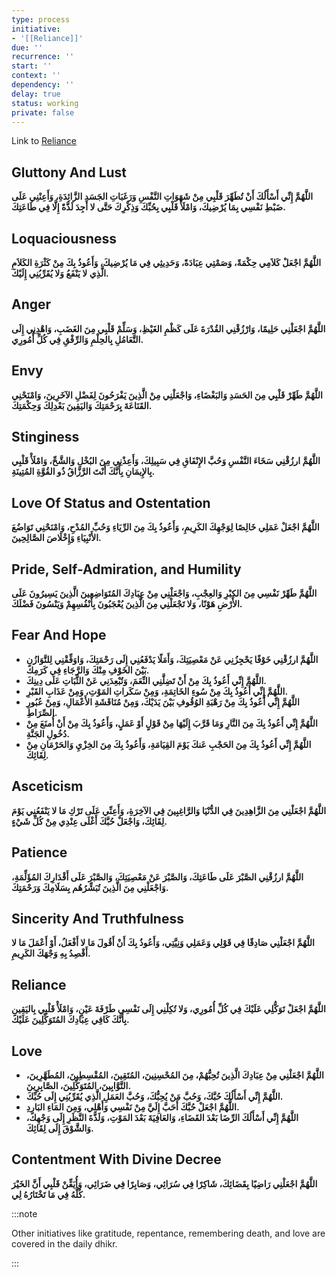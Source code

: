 ```yaml
---
type: process
initiative:
- '[[Reliance]]'
due: ''
recurrence: ''
start: ''
context: ''
dependency: ''
delay: true
status: working
private: false
---
```


Link to [Reliance](docs/sidebar1/Initiatives/good%20traits/Reliance.md)

## Gluttony And Lust

**اللَّهُمَّ إِنِّي أَسْأَلُكَ أَنْ تُطَهِّرَ قَلْبِي مِنْ شَهَوَاتِ النَّفْسِ وَرَغَبَاتِ الجَسَدِ الزَّائِدَةِ، وَأَعِنْنِي عَلَى ضَبْطِ نَفْسِي بِمَا يُرْضِيكَ، وَامْلَأْ قَلْبِي بِحُبِّكَ وَذِكْرِكَ حَتَّى لا أَجِدَ لَذَّةً إِلَّا فِي طَاعَتِكَ.**

## Loquaciousness

**اللَّهُمَّ اجْعَلْ كَلاَمِي حِكْمَةً، وَصَمْتِي عِبَادَةً، وَحَدِيثِي فِي مَا يُرْضِيكَ، وَأَعُوذُ بِكَ مِنْ كَثْرَةِ الكَلاَمِ الَّذِي لا يَنْفَعُ وَلا يُقَرِّبُنِي إِلَيْكَ.**

## Anger

**اللَّهُمَّ اجْعَلْنِي حَلِيمًا، وَارْزُقْنِي القُدْرَةَ عَلَى كَظْمِ الغَيْظِ، وَسَلِّمْ قَلْبِي مِنَ الغَضَبِ، وَاهْدِنِي إِلَى التَّعَامُلِ بِالحِلْمِ وَالرِّفْقِ فِي كُلِّ أُمُورِي.**

## Envy

**اللَّهُمَّ طَهِّرْ قَلْبِي مِنَ الحَسَدِ وَالبَغْضَاءِ، وَاجْعَلْنِي مِنْ الَّذِينَ يَفْرَحُونَ لِفَضْلِ الآخَرِينَ، وَامْنَحْنِي القَنَاعَةَ بِرَحْمَتِكَ وَاليَقِينَ بَعْدِلِكَ وَحِكْمَتِكَ.**

## Stinginess

**اللَّهُمَّ ارزُقْنِي سَخَاءَ النَّفْسِ وَحُبَّ الإِنْفَاقِ فِي سَبِيلِكَ، وَأَعِذْنِي مِنَ البُخْلِ وَالشَّحِّ، وَامْلَأْ قَلْبِي بِالإِيمَانِ بِأَنَّكَ أَنْتَ الرَّزَّاقُ ذُو القُوَّةِ المُتِينَةِ.**

## Love Of Status and Ostentation

**اللَّهُمَّ اجْعَلْ عَمَلِي خَالِصًا لِوَجْهِكَ الكَرِيمِ، وَأَعُوذُ بِكَ مِنَ الرِّيَاءِ وَحُبِّ المُدْحِ، وَامْنَحْنِي تَوَاضُعَ الأَنْبِيَاءِ وَإِخْلَاصَ الصَّالِحِينَ.**

## Pride, Self-Admiration, and Humility

**اللَّهُمَّ طَهِّرْ نَفْسِي مِنَ الكِبْرِ وَالعِجْبِ، وَاجْعَلْنِي مِنْ عِبَادِكَ المُتَوَاضِعِينَ الَّذِينَ يَسِيرُونَ عَلَى الأَرْضِ هَوْنًا، وَلا تَجْعَلْنِي مِنَ الَّذِينَ يُعْجَبُونَ بِأَنْفُسِهِمْ وَيَنْسُونَ فَضْلَكَ.**

## Fear And Hope

* **اللَّهُمَّ ارزُقْنِي خَوْفًا يَحْجِزُنِي عَنْ مَعْصِيَتِكَ، وَأَمَلًا يَدْفَعُنِي إِلَى رَحْمَتِكَ، وَاوَفِّقْنِي لِلتَّوَازُنِ بَيْنَ الخَوْفِ مِنْكَ وَالرَّجَاءِ فِي كَرَمِكَ.**
* **اللَّهُمَّ إِنِّي أَعُوذُ بِكَ مِنْ أَنْ تَضِلَّنِي النِّعَمَ، وَتُبْعِدَنِي عَنْ الثَّبَاتِ عَلَى دِينِكَ.**
* **اللَّهُمَّ إِنِّي أَعُوذُ بِكَ مِنْ سُوءِ الخَاتِمَةِ، وَمِنْ سَكَراتِ المَوْتِ، وَمِنْ عَذَابِ القَبْرِ.**
* **اللَّهُمَّ إِنِّي أَعُوذُ بِكَ مِنْ رَهْبَةِ الوُقُوفِ بَيْنَ يَدَيْكَ، وَمِنْ مُنَاقَشَةِ الأَعْمَالِ، وَمِنْ عُبُورِ الصِّرَاطِ.**
* **اللَّهُمَّ إِنِّي أَعُوذُ بِكَ مِنَ النَّارِ وَمَا قَرَّبَ إِلَيْهَا مِنْ قَوْلٍ أَوْ عَمَلٍ، وَأَعُوذُ بِكَ مِنْ أَنْ أُمنَعَ مِنْ دُخُولِ الجَنَّةِ.**
* **اللَّهُمَّ إِنِّي أَعُوذُ بِكَ مِنَ الحَجْبِ عَنكَ يَوْمَ القِيَامَةِ، وَأَعُوذُ بِكَ مِنَ الخِزْيِ وَالحَرْمَانِ مِنْ لِقَائِكَ.**

## Asceticism

**اللَّهُمَّ اجْعَلْنِي مِنَ الزَّاهِدِينَ فِي الدُّنْيَا وَالرَّاغِبِينَ فِي الآخِرَةِ، وَأَعِنِّي عَلَى تَرْكِ مَا لا يَنْفَعُنِي يَوْمَ لِقَائِكَ، وَاجْعَلْ حُبَّكَ أَغْلَى عِنْدِي مِنْ كُلِّ شَيْءٍ.**

## Patience

**اللَّهُمَّ ارزُقْنِي الصَّبْرَ عَلَى طَاعَتِكَ، وَالصَّبْرَ عَنْ مَعْصِيَتِكَ، وَالصَّبْرَ عَلَى أَقْدَارِكَ المُؤَلِّمَةِ، وَاجْعَلْنِي مِنَ الَّذِينَ تُبَشِّرُهُم بِسَلَامِكَ وَرَحْمَتِكَ.**

## Sincerity And Truthfulness

**اللَّهُمَّ اجْعَلْنِي صَادِقًا فِي قَوْلِي وَعَمَلِي وَنِيَّتِي، وَأَعُوذُ بِكَ أَنْ أَقُولَ مَا لا أَفْعَلُ، أَوْ أَعْمَلَ مَا لا أَقْصِدُ بِهِ وَجْهَكَ الكَرِيمِ.**

## Reliance

**اللَّهُمَّ اجْعَلْ تَوَكُّلِي عَلَيْكَ فِي كُلِّ أُمُورِي، وَلا تُكِلْنِي إِلَى نَفْسِي طَرْفَةَ عَيْنٍ، وَامْلَأْ قَلْبِي بِاليَقِينِ بِأَنَّكَ كَافِي عِبَادِكَ المُتَوَكِّلِينَ عَلَيْكَ.**

## Love

* **اللَّهُمَّ اجْعَلْنِي مِنْ عِبَادِكَ الَّذِينَ تُحِبُّهُمْ، مِنَ المُحْسِنِينَ، المُتَقِينَ، المُقْسِطِينَ، المُطَهَّرِينَ، التَّوَّابِينَ، المُتَوَكِّلِينَ، الصَّابِرِينَ.**
* **اللَّهُمَّ إِنِّي أَسْأَلُكَ حُبَّكَ، وَحُبَّ مَنْ يُحِبُّكَ، وَحُبَّ العَمَلِ الَّذِي يُقَرِّبُنِي إِلَى حُبِّكَ.**
* **اللَّهُمَّ اجْعَلْ حُبَّكَ أَحَبَّ إِلَيَّ مِنْ نَفْسِي وَأَهْلِي، وَمِنَ المَاءِ البَارِدِ.**
* **اللَّهُمَّ إِنِّي أَسْأَلُكَ الرِّضَا بَعْدَ القَضَاءِ، وَالعَافِيَةَ بَعْدَ المَوْتِ، وَلَذَّةَ النَّظَرِ إِلَى وَجْهِكَ، وَالشَّوْقَ إِلَى لِقَائِكَ.**

## Contentment With Divine Decree

**اللَّهُمَّ اجْعَلْنِي رَاضِيًا بِقَضَائِكَ، شَاكِرًا فِي سُرَائِي، وَصَابِرًا فِي ضَرَائِي، وَأُيَقِّنْ قَلْبِي أَنَّ الخَيْرَ كُلَّهُ فِي مَا تَخْتَارُهُ لِي.**

:::note

Other initiatives like gratitude, repentance, remembering death, and love are covered in the daily dhikr.

:::
